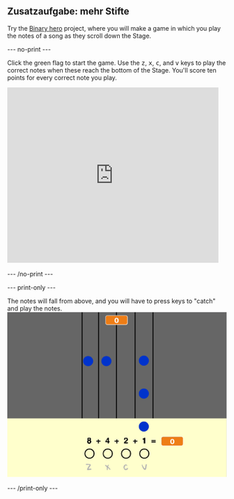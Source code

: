 ## Zusatzaufgabe: mehr Stifte

Try the [Binary hero](https://projects.raspberrypi.org/en/projects/binary-hero?utm_source=pathway&utm_medium=whatnext&utm_campaign=projects) project, where you will make a game in which you play the notes of a song as they scroll down the Stage.

\--- no-print \---

Click the green flag to start the game. Use the <kbd>z</kbd>, <kbd>x</kbd>, <kbd>c</kbd>, and <kbd>v</kbd> keys to play the correct notes when these reach the bottom of the Stage. You'll score ten points for every correct note you play.

<div class="scratch-preview">
  <iframe allowtransparency="true" width="485" height="402" src="https://scratch.mit.edu/projects/embed/259028053/?autostart=false" frameborder="0" scrolling="no"></iframe>
</div>

\--- /no-print \---

\--- print-only \---

The notes will fall from above, and you will have to press keys to "catch" and play the notes. ![showcase](images/binary-showcase.png)

\--- /print-only \---